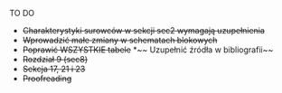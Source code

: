 TO DO
 * ~~Charakterystyki surowców w sekcji sec2 wymagają uzupełnienia~~
 * ~~Wprowadzić małe zmiany w schematach blokowych~~
 * ~~Poprawić WSZYSTKIE tabele~~
 *~~ Uzupełnić źródła w bibliografii~~
 * ~~Rozdział 9 (sec8)~~
 * ~~Sekcja 17, 21 i 23~~
 * ~~Proofreading~~
